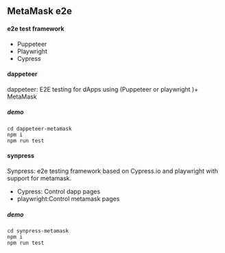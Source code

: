 ## MetaMask e2e

#### e2e test framework
- Puppeteer
- Playwright
- Cypress

#### dappeteer

dappeteer: E2E testing for dApps using (Puppeteer or playwright )+ MetaMask

##### demo

```gitexclude
cd dappeteer-metamask
npm i
npm run test
```

#### synpress
Synpress:  e2e testing framework based on Cypress.io and playwright with support for metamask.

- Cypress: Control dapp pages
- playwright:Control metamask pages

##### demo

```gitexclude
cd synpress-metamask
npm i
npm run test
```
